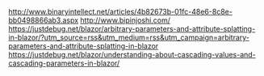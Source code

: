http://www.binaryintellect.net/articles/4b82673b-01fc-48e6-8c8e-bb0498866ab3.aspx
http://www.bipinjoshi.com/
https://justdebug.net/blazor/arbitrary-parameters-and-attribute-splatting-in-blazor/?utm_source=rss&utm_medium=rss&utm_campaign=arbitrary-parameters-and-attribute-splatting-in-blazor
https://justdebug.net/blazor/understanding-about-cascading-values-and-cascading-parameters-in-blazor/
